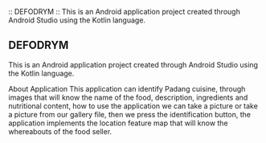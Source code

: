 :: DEFODRYM ::
This is an Android application project created through Android Studio using the Kotlin language.

## DEFODRYM

This is an Android application project created through Android Studio using the Kotlin language.

<!--This is an Android application project created through Android Studio using the Kotlin language. -->


About Application
This application can identify Padang cuisine, through images that will know the name of the food, description, ingredients and nutritional content, how to use the application we can take a picture or take a picture from our gallery file, then we press the identification button, the application implements the location feature map that will know the whereabouts of the food seller.
